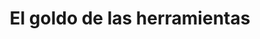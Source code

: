 ---
title: "El goldo de las herramientas"
url: /mission/el-goldo-de-las-herramientas/
shop: hardware
---